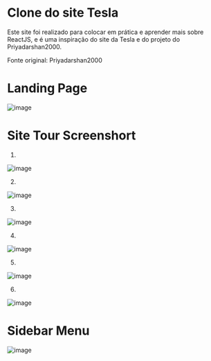 # Clone do site Tesla

Este site foi realizado para colocar em prática e aprender mais sobre ReactJS, e é uma inspiração do site da Tesla e do projeto do Priyadarshan2000. 

Fonte original: Priyadarshan2000 



# Landing Page
![image](https://user-images.githubusercontent.com/61336911/128104192-0776007c-0b98-4c98-8891-6d004a09192a.png)

# Site Tour Screenshort

1.
![image](https://user-images.githubusercontent.com/61336911/128104215-dd9b57f8-521e-4094-a793-cdaf1f7080c2.png)

2.
![image](https://user-images.githubusercontent.com/61336911/128104242-b2e16bc4-210f-48a8-92e9-8bf1d72aa069.png)

3.
![image](https://user-images.githubusercontent.com/61336911/128104262-5fb0572f-1c79-41fd-9eb3-a0b0b83032e4.png)
 
4.
![image](https://user-images.githubusercontent.com/61336911/128104301-7f28dd4d-7b47-493d-9563-c4e015c52717.png)

5.
![image](https://user-images.githubusercontent.com/61336911/128104343-a23e4030-de06-4b82-ae4a-5911dea2be08.png)

6.
![image](https://user-images.githubusercontent.com/61336911/128104359-c16f799d-7ac8-4ca8-bcd3-b8cd02de5699.png)

# Sidebar Menu
 ![image](https://user-images.githubusercontent.com/61336911/128104411-7f5a0b41-1838-41fc-a194-9384afb447ad.png)

